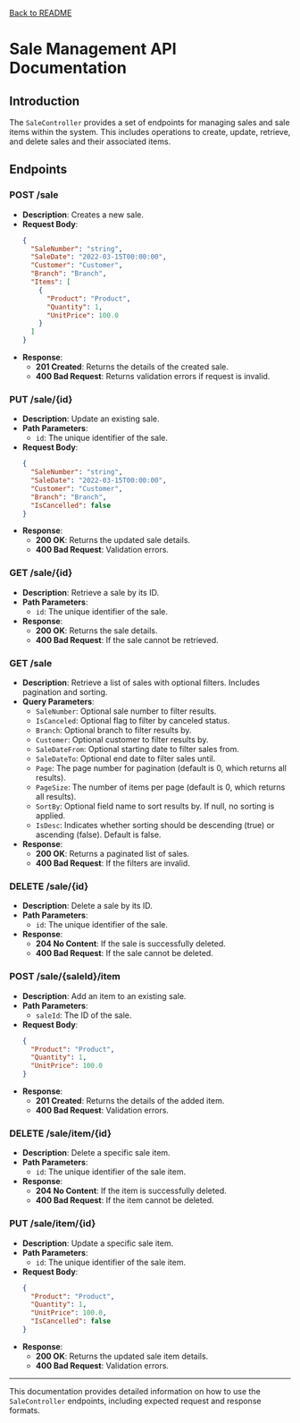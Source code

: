 ﻿[Back to README](../README.md)
# Sale Management API Documentation

## Introduction

The `SaleController` provides a set of endpoints for managing sales and sale items within the system. This includes operations to create, update, retrieve, and delete sales and their associated items.

## Endpoints

### POST /sale

- **Description**: Creates a new sale.
- **Request Body**:
  ```json
  {
    "SaleNumber": "string",
    "SaleDate": "2022-03-15T00:00:00",
    "Customer": "Customer",
    "Branch": "Branch",
    "Items": [
      {
        "Product": "Product",
        "Quantity": 1,
        "UnitPrice": 100.0
      }
    ]
  }
  ```
- **Response**:
  - **201 Created**: Returns the details of the created sale.
  - **400 Bad Request**: Returns validation errors if request is invalid.

### PUT /sale/{id}

- **Description**: Update an existing sale.
- **Path Parameters**:
  - `id`: The unique identifier of the sale.
- **Request Body**:
  ```json
  {
    "SaleNumber": "string",
    "SaleDate": "2022-03-15T00:00:00",
    "Customer": "Customer",
    "Branch": "Branch",
    "IsCancelled": false
  }
  ```
- **Response**:
  - **200 OK**: Returns the updated sale details.
  - **400 Bad Request**: Validation errors.

### GET /sale/{id}

- **Description**: Retrieve a sale by its ID.
- **Path Parameters**:
  - `id`: The unique identifier of the sale.
- **Response**:
  - **200 OK**: Returns the sale details.
  - **400 Bad Request**: If the sale cannot be retrieved.

### GET /sale

- **Description**: Retrieve a list of sales with optional filters. Includes pagination and sorting.
- **Query Parameters**:
  - `SaleNumber`: Optional sale number to filter results.
  - `IsCanceled`: Optional flag to filter by canceled status.
  - `Branch`: Optional branch to filter results by.
  - `Customer`: Optional customer to filter results by.
  - `SaleDateFrom`: Optional starting date to filter sales from.
  - `SaleDateTo`: Optional end date to filter sales until.
  - `Page`: The page number for pagination (default is 0, which returns all results).
  - `PageSize`: The number of items per page (default is 0, which returns all results).
  - `SortBy`: Optional field name to sort results by. If null, no sorting is applied.
  - `IsDesc`: Indicates whether sorting should be descending (true) or ascending (false). Default is false.
- **Response**:
  - **200 OK**: Returns a paginated list of sales.
  - **400 Bad Request**: If the filters are invalid.

### DELETE /sale/{id}

- **Description**: Delete a sale by its ID.
- **Path Parameters**:
  - `id`: The unique identifier of the sale.
- **Response**:
  - **204 No Content**: If the sale is successfully deleted.
  - **400 Bad Request**: If the sale cannot be deleted.

### POST /sale/{saleId}/item

- **Description**: Add an item to an existing sale.
- **Path Parameters**:
  - `saleId`: The ID of the sale.
- **Request Body**:
  ```json
  {
    "Product": "Product",
    "Quantity": 1,
    "UnitPrice": 100.0
  }
  ```
- **Response**:
  - **201 Created**: Returns the details of the added item.
  - **400 Bad Request**: Validation errors.

### DELETE /sale/item/{id}

- **Description**: Delete a specific sale item.
- **Path Parameters**:
  - `id`: The unique identifier of the sale item.
- **Response**:
  - **204 No Content**: If the item is successfully deleted.
  - **400 Bad Request**: If the item cannot be deleted.

### PUT /sale/item/{id}

- **Description**: Update a specific sale item.
- **Path Parameters**:
  - `id`: The unique identifier of the sale item.
- **Request Body**:
  ```json
  {
    "Product": "Product",
    "Quantity": 1,
    "UnitPrice": 100.0,
    "IsCancelled": false
  }
  ```
- **Response**:
  - **200 OK**: Returns the updated sale item details.
  - **400 Bad Request**: Validation errors.

---

This documentation provides detailed information on how to use the `SaleController` endpoints, including expected request and response formats.